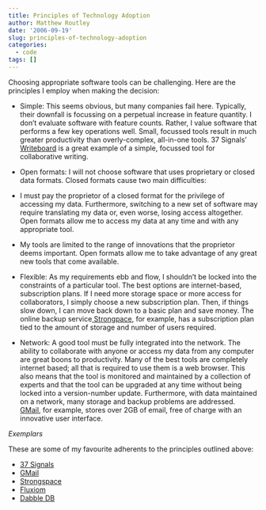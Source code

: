 ```yaml
---
title: Principles of Technology Adoption
author: Matthew Routley
date: '2006-09-19'
slug: principles-of-technology-adoption
categories:
  - code
tags: []
---
```


<p>Choosing appropriate software tools can be challenging. Here are the principles I employ when making the decision:</p>

<ul><li>Simple: This seems obvious, but many companies fail here. Typically, their downfall is focussing on a perpetual increase in feature quantity. I don’t evaluate software with feature counts. Rather, I value software that performs a few key operations well. Small, focussed tools result in much greater productivity than overly-complex, all-in-one tools. 37 Signals&#8217; <a href="http://www.writeboard.com/">Writeboard</a> is a great example of a simple, focussed tool for collaborative writing.</li><li><p>Open formats: I will not choose software that uses proprietary or closed data formats. Closed formats cause two main difficulties:</p></li><li><p>I must pay the proprietor of a closed format for the privilege of accessing my data. Furthermore, switching to a new set of software may require translating my data or, even worse, losing access altogether. Open formats allow me to access my data at any time and with any appropriate tool.</p></li><li><p>My tools are limited to the range of innovations that the proprietor deems important. Open formats allow me to take advantage of any great new tools that come available.</p></li><li><p>Flexible: As my requirements ebb and flow, I shouldn’t be locked into the constraints of a particular tool. The best options are internet-based, subscription plans. If I need more storage space or more access for collaborators, I simply choose a new subscription plan. Then, if things slow down, I can move back down to a basic plan and save money. The online backup service<a href="http://www.joyent.com/connector/Secure-Backups/"> Strongpace</a>, for example, has a subscription plan tied to the amount of storage and number of users required.</p></li><li>Network: A good tool must be fully integrated into the network. The ability to collaborate with anyone or access my data from any computer are great boons to productivity. Many of the best tools are completely internet based; all that is required to use them is a web browser. This also means that the tool is monitored and maintained by a collection of experts and that the tool can be upgraded at any time without being locked into a version-number update. Furthermore, with data maintained on a network, many storage and backup problems are addressed. <a href="http://gmail.google.com/">GMail</a>, for example, stores over 2GB of email, free of charge with an innovative user interface.</li></ul><p><em>Exemplars</em></p>

<p>These are some of my favourite adherents to the principles outlined above:</p>

<ul><li><a href="http://www.37signals.com/">37 Signals</a></li><li><a href="http://gmail.google.com/">GMail</a></li><li><a href="http://strongspace.com/">Strongspace</a></li><li><a href="http://fluxiom.com/">Fluxiom</a></li><li><a href="http://dabbledb.com/">Dabble DB</a></li></ul>